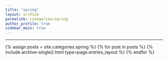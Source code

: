 ```yaml
---
title: "spring"
layout: archive
permalink: categories/spring
author_profile: true
sidebar_main: true
---
```


<!-- 공백이 포함되어 있는 카테고리 이름의 경우 site.categories['a b c'] 이런식으로! -->

***

{% assign posts = site.categories.spring %}
{% for post in posts %} {% include archive-single2.html type=page.entries_layout %} {% endfor %}
